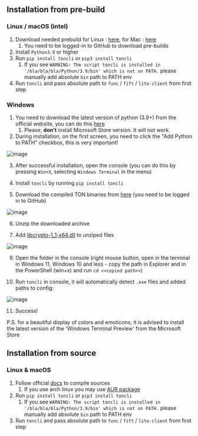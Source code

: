 


## Installation from pre-build

### Linux / macOS (intel)

1. Download needed prebuild for Linux : [here](https://github.com/SpyCheese/ton/actions/runs/2585669126), for Mac : [here](https://github.com/SpyCheese/ton/actions/runs/2618664609)
   1. You need to be logged-in to GitHub to download pre-builds
2. Install `Python3.9` or higher
3. Run `pip install toncli` or `pip3 install toncli`
   1. If you see `WARNING: The script toncli is installed in '/bla/bla/bla/Python/3.9/bin' which is not on PATH.` please manually add absolute `bin` path to PATH env
4. Run `toncli` and pass absolute path to `func` / `fift` / `lite-client` from first step

### Windows

1. You need to download the latest version of python (3.9+) from the official website, you can do this [here](https://www.python.org/downloads/)
   1. Please, **don't** install Microsoft Store version. It will not work.
2. During installation, on the first screen, you need to click the "Add Python to PATH" checkbox, this is very important!

![image](https://user-images.githubusercontent.com/19264196/160259049-8ed99862-a765-4653-84cb-b6818c0aa0b3.png)

3. After successful installation, open the console (you can do this by pressing `Win+X`, selecting `Windows Terminal` in the menu)

4. Install `toncli` by running `pip install toncli`

5. Download the compiled TON binaries from [here](https://github.com/SpyCheese/ton/actions/runs/2618774052) (you need to be logged in to GitHub)

![image](https://user-images.githubusercontent.com/19264196/160259203-07fd0e26-9b8e-4aff-b4f0-8e4e6f871088.png)

6. Unzip the downloaded archive 

7. Add [libcrypto-1_1-x64.dll](https://disk.yandex.ru/d/BJk7WPwr_JT0fw) to unziped files

![image](https://user-images.githubusercontent.com/19264196/160259288-3af468d7-74ac-45cb-9001-9f2604cf4119.png)

9. Open the folder in the console (right mouse button, open in the terminal in Windows 11, Windows 10 and less - copy the path in Explorer and in the PowerShell (win+x) and run `cd <<copied path>>`)

10. Run `toncli` in console, it will automatically detect `.exe` files and added paths to config:

![image](https://user-images.githubusercontent.com/19264196/160259355-dacc0234-f8b7-4b9e-b1cd-8a5d6df0712a.png)

11. Success! 

P.S. for a beautiful display of colors and emoticons, it is advised to install the latest version of the 'Windows Terminal Preview' from the Microsoft Store


## Installation from source

### Linux & macOS

1. Follow official [docs](https://ton.org/docs/#/compile) to compile sources
   1. If you use arch linux you may use [AUR package](https://aur.archlinux.org/packages/ton-git)
2. Run `pip install toncli` or `pip3 install toncli`
   1. If you see `WARNING: The script toncli is installed in '/bla/bla/bla/Python/3.9/bin' which is not on PATH.` please manually add absolute `bin` path to PATH env
3. Run `toncli` and pass absolute path to `func` / `fift` / `lite-client` from first step



